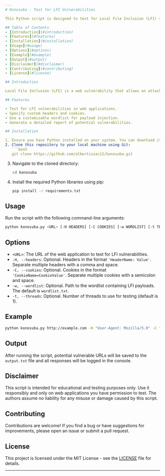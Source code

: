 ```yaml
---
# Konosuba - Test for LFI Vulnerabilities

This Python script is designed to test for Local File Inclusion (LFI) vulnerabilities in web applications. LFI vulnerabilities occur when a web application allows an attacker to include files on the server, potentially leading to the disclosure of sensitive information or remote code execution.

## Table of Contents
- [Introduction](#introduction)
- [Features](#features)
- [Installation](#installation)
- [Usage](#usage)
- [Options](#options)
- [Example](#example)
- [Output](#output)
- [Disclaimer](#disclaimer)
- [Contributing](#contributing)
- [License](#license)

## Introduction

Local File Inclusion (LFI) is a web vulnerability that allows an attacker to access, view, or include files located on the server in the document root folder. LFI occurs when user-supplied input is not properly validated. Attackers typically manipulate user-controllable input, such as URL parameters or cookies, to specify the file path to include.

## Features

- Test for LFI vulnerabilities in web applications.
- Specify custom headers and cookies.
- Use a customizable wordlist for payload injection.
- Generate a detailed report of potential vulnerabilities.

## Installation

1. Ensure you have Python installed on your system. You can download it from [Python's official website](https://www.python.org/downloads/).
2. Clone this repository to your local machine using Git:
   ```bash
   git clone https://github.com/albertissac12/konosuba.git
   ```
3. Navigate to the cloned directory:
   ```bash
   cd konosuba
   ```
4. Install the required Python libraries using pip:
   ```bash
   pip install -r requirements.txt
   ```

## Usage

Run the script with the following command-line arguments:
```bash
python konosuba.py <URL> [-H HEADERS] [-C COOKIES] [-w WORDLIST] [-t THREADS]
```

## Options

- `<URL>`: The URL of the web application to test for LFI vulnerabilities.
- `-H, --headers`: Optional. Headers in the format `'HeaderName: Value'`. Separate multiple headers with a comma and space.
- `-C, --cookies`: Optional. Cookies in the format `'CookieName=CookieValue'`. Separate multiple cookies with a semicolon and space.
- `-w, --wordlist`: Optional. Path to the wordlist containing LFI payloads. The default is `wordlist.txt`.
- `-t, --threads`: Optional. Number of threads to use for testing (default is 1).

## Example

```bash
python konosuba.py http://example.com -H "User-Agent: Mozilla/5.0" -C "sessionid=abc123" -w mywordlist.txt -t 4
```

## Output

After running the script, potential vulnerable URLs will be saved to the `output.txt` file and all responses will be logged in the console.

## Disclaimer

This script is intended for educational and testing purposes only. Use it responsibly and only on web applications you have permission to test. The authors assume no liability for any misuse or damage caused by this script.

## Contributing

Contributions are welcome! If you find a bug or have suggestions for improvements, please open an issue or submit a pull request.

## License

This project is licensed under the MIT License - see the [LICENSE](LICENSE) file for details.

--- 
```

